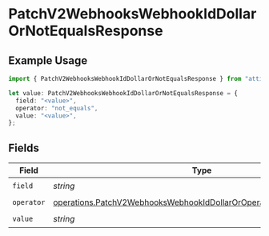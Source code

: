 # PatchV2WebhooksWebhookIdDollarOrNotEqualsResponse

## Example Usage

```typescript
import { PatchV2WebhooksWebhookIdDollarOrNotEqualsResponse } from "attio-js/models/operations/patchv2webhookswebhookid.js";

let value: PatchV2WebhooksWebhookIdDollarOrNotEqualsResponse = {
  field: "<value>",
  operator: "not_equals",
  value: "<value>",
};
```

## Fields

| Field                                                                                                                                                        | Type                                                                                                                                                         | Required                                                                                                                                                     | Description                                                                                                                                                  |
| ------------------------------------------------------------------------------------------------------------------------------------------------------------ | ------------------------------------------------------------------------------------------------------------------------------------------------------------ | ------------------------------------------------------------------------------------------------------------------------------------------------------------ | ------------------------------------------------------------------------------------------------------------------------------------------------------------ |
| `field`                                                                                                                                                      | *string*                                                                                                                                                     | :heavy_check_mark:                                                                                                                                           | N/A                                                                                                                                                          |
| `operator`                                                                                                                                                   | [operations.PatchV2WebhooksWebhookIdDollarOrOperatorNotEqualsResponse](../../models/operations/patchv2webhookswebhookiddollaroroperatornotequalsresponse.md) | :heavy_check_mark:                                                                                                                                           | N/A                                                                                                                                                          |
| `value`                                                                                                                                                      | *string*                                                                                                                                                     | :heavy_check_mark:                                                                                                                                           | N/A                                                                                                                                                          |